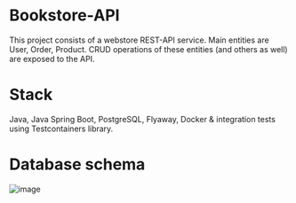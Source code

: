 # Bookstore-API
This project consists of a webstore REST-API service. Main entities are User, Order, Product. CRUD operations of these entities (and others as well) are exposed to the API.
# Stack
Java, Java Spring Boot, PostgreSQL, Flyaway, Docker & integration tests using Testcontainers library.

# Database schema
![image](https://github.com/elizavetakotelnikova/Bookstore-API/assets/113019328/0c181394-30c7-44b0-99c2-24c1f83a75ee)

